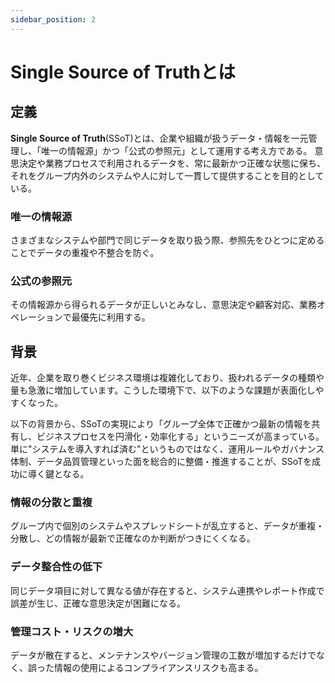 ```yaml
---
sidebar_position: 2
---
```


# Single Source of Truthとは

## 定義

**Single Source of Truth**(SSoT)とは、企業や組織が扱うデータ・情報を一元管理し、「唯一の情報源」かつ「公式の参照元」として運用する考え方である。
意思決定や業務プロセスで利用されるデータを、常に最新かつ正確な状態に保ち、それをグループ内外のシステムや人に対して一貫して提供することを目的としている。

### 唯一の情報源
さまざまなシステムや部門で同じデータを取り扱う際、参照先をひとつに定めることでデータの重複や不整合を防ぐ。

### 公式の参照元
その情報源から得られるデータが正しいとみなし、意思決定や顧客対応、業務オペレーションで最優先に利用する。

## 背景

近年、企業を取り巻くビジネス環境は複雑化しており、扱われるデータの種類や量も急激に増加しています。こうした環境下で、以下のような課題が表面化しやすくなった。

以下の背景から、SSoTの実現により「グループ全体で正確かつ最新の情報を共有し、ビジネスプロセスを円滑化・効率化する」というニーズが高まっている。
単に"システムを導入すれば済む"というものではなく、運用ルールやガバナンス体制、データ品質管理といった面を総合的に整備・推進することが、SSoTを成功に導く鍵となる。

### 情報の分散と重複
グループ内で個別のシステムやスプレッドシートが乱立すると、データが重複・分散し、どの情報が最新で正確なのか判断がつきにくくなる。

### データ整合性の低下
同じデータ項目に対して異なる値が存在すると、システム連携やレポート作成で誤差が生じ、正確な意思決定が困難になる。

### 管理コスト・リスクの増大
データが散在すると、メンテナンスやバージョン管理の工数が増加するだけでなく、誤った情報の使用によるコンプライアンスリスクも高まる。

